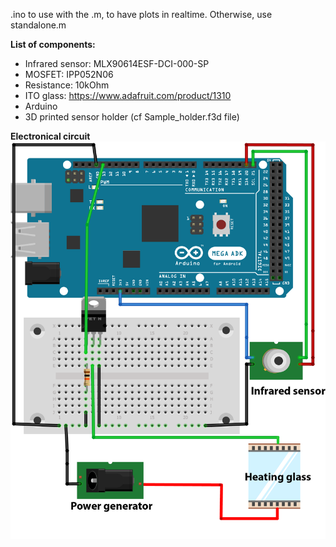 .ino to use with the .m, to have plots in realtime. Otherwise, use standalone.m


**List of components:**
* Infrared sensor: MLX90614ESF-DCI-000-SP
* MOSFET: IPP052N06
* Resistance: 10kOhm
* ITO glass: https://www.adafruit.com/product/1310
* Arduino
* 3D printed sensor holder (cf Sample_holder.f3d file)

**Electronical circuit**
<img src="Heating_electronical_circuit.png">

